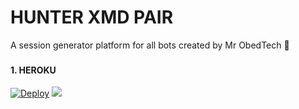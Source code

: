 #  HUNTER XMD PAIR
A session generator platform for all bots created by Mr ObedTech 🌟 


### <h4 align="">1. HEROKU</h4>
<p style="text-align: center; font-size: 1.2em;">


[![Deploy](https://www.herokucdn.com/deploy/button.svg)](https://dashboard.heroku.com/new?template=https://github.com/ObedTech003/Hunter-Xmd-pair2)
<a><img src='https://i.imgur.com/LyHic3i.gif'/></a>
